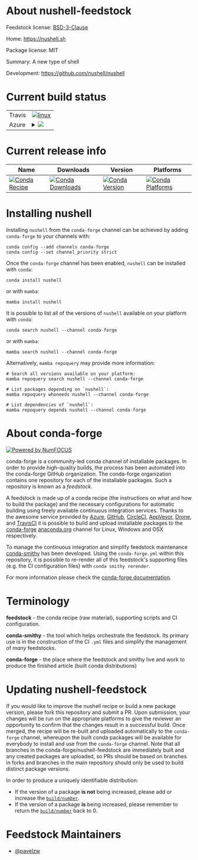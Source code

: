 About nushell-feedstock
=======================

Feedstock license: [BSD-3-Clause](https://github.com/conda-forge/nushell-feedstock/blob/main/LICENSE.txt)

Home: https://nushell.sh

Package license: MIT

Summary: A new type of shell

Development: https://github.com/nushell/nushell

Current build status
====================


<table><tr>
    <td>Travis</td>
    <td>
      <a href="https://app.travis-ci.com/conda-forge/nushell-feedstock">
        <img alt="linux" src="https://img.shields.io/travis/com/conda-forge/nushell-feedstock/main.svg?label=Linux">
      </a>
    </td>
  </tr>
    
  <tr>
    <td>Azure</td>
    <td>
      <details>
        <summary>
          <a href="https://dev.azure.com/conda-forge/feedstock-builds/_build/latest?definitionId=22007&branchName=main">
            <img src="https://dev.azure.com/conda-forge/feedstock-builds/_apis/build/status/nushell-feedstock?branchName=main">
          </a>
        </summary>
        <table>
          <thead><tr><th>Variant</th><th>Status</th></tr></thead>
          <tbody><tr>
              <td>linux_64</td>
              <td>
                <a href="https://dev.azure.com/conda-forge/feedstock-builds/_build/latest?definitionId=22007&branchName=main">
                  <img src="https://dev.azure.com/conda-forge/feedstock-builds/_apis/build/status/nushell-feedstock?branchName=main&jobName=linux&configuration=linux%20linux_64_" alt="variant">
                </a>
              </td>
            </tr><tr>
              <td>linux_aarch64</td>
              <td>
                <a href="https://dev.azure.com/conda-forge/feedstock-builds/_build/latest?definitionId=22007&branchName=main">
                  <img src="https://dev.azure.com/conda-forge/feedstock-builds/_apis/build/status/nushell-feedstock?branchName=main&jobName=linux&configuration=linux%20linux_aarch64_" alt="variant">
                </a>
              </td>
            </tr><tr>
              <td>linux_ppc64le</td>
              <td>
                <a href="https://dev.azure.com/conda-forge/feedstock-builds/_build/latest?definitionId=22007&branchName=main">
                  <img src="https://dev.azure.com/conda-forge/feedstock-builds/_apis/build/status/nushell-feedstock?branchName=main&jobName=linux&configuration=linux%20linux_ppc64le_" alt="variant">
                </a>
              </td>
            </tr><tr>
              <td>osx_64</td>
              <td>
                <a href="https://dev.azure.com/conda-forge/feedstock-builds/_build/latest?definitionId=22007&branchName=main">
                  <img src="https://dev.azure.com/conda-forge/feedstock-builds/_apis/build/status/nushell-feedstock?branchName=main&jobName=osx&configuration=osx%20osx_64_" alt="variant">
                </a>
              </td>
            </tr><tr>
              <td>win_64</td>
              <td>
                <a href="https://dev.azure.com/conda-forge/feedstock-builds/_build/latest?definitionId=22007&branchName=main">
                  <img src="https://dev.azure.com/conda-forge/feedstock-builds/_apis/build/status/nushell-feedstock?branchName=main&jobName=win&configuration=win%20win_64_" alt="variant">
                </a>
              </td>
            </tr>
          </tbody>
        </table>
      </details>
    </td>
  </tr>
</table>

Current release info
====================

| Name | Downloads | Version | Platforms |
| --- | --- | --- | --- |
| [![Conda Recipe](https://img.shields.io/badge/recipe-nushell-green.svg)](https://anaconda.org/conda-forge/nushell) | [![Conda Downloads](https://img.shields.io/conda/dn/conda-forge/nushell.svg)](https://anaconda.org/conda-forge/nushell) | [![Conda Version](https://img.shields.io/conda/vn/conda-forge/nushell.svg)](https://anaconda.org/conda-forge/nushell) | [![Conda Platforms](https://img.shields.io/conda/pn/conda-forge/nushell.svg)](https://anaconda.org/conda-forge/nushell) |

Installing nushell
==================

Installing `nushell` from the `conda-forge` channel can be achieved by adding `conda-forge` to your channels with:

```
conda config --add channels conda-forge
conda config --set channel_priority strict
```

Once the `conda-forge` channel has been enabled, `nushell` can be installed with `conda`:

```
conda install nushell
```

or with `mamba`:

```
mamba install nushell
```

It is possible to list all of the versions of `nushell` available on your platform with `conda`:

```
conda search nushell --channel conda-forge
```

or with `mamba`:

```
mamba search nushell --channel conda-forge
```

Alternatively, `mamba repoquery` may provide more information:

```
# Search all versions available on your platform:
mamba repoquery search nushell --channel conda-forge

# List packages depending on `nushell`:
mamba repoquery whoneeds nushell --channel conda-forge

# List dependencies of `nushell`:
mamba repoquery depends nushell --channel conda-forge
```


About conda-forge
=================

[![Powered by
NumFOCUS](https://img.shields.io/badge/powered%20by-NumFOCUS-orange.svg?style=flat&colorA=E1523D&colorB=007D8A)](https://numfocus.org)

conda-forge is a community-led conda channel of installable packages.
In order to provide high-quality builds, the process has been automated into the
conda-forge GitHub organization. The conda-forge organization contains one repository
for each of the installable packages. Such a repository is known as a *feedstock*.

A feedstock is made up of a conda recipe (the instructions on what and how to build
the package) and the necessary configurations for automatic building using freely
available continuous integration services. Thanks to the awesome service provided by
[Azure](https://azure.microsoft.com/en-us/services/devops/), [GitHub](https://github.com/),
[CircleCI](https://circleci.com/), [AppVeyor](https://www.appveyor.com/),
[Drone](https://cloud.drone.io/welcome), and [TravisCI](https://travis-ci.com/)
it is possible to build and upload installable packages to the
[conda-forge](https://anaconda.org/conda-forge) [anaconda.org](https://anaconda.org/)
channel for Linux, Windows and OSX respectively.

To manage the continuous integration and simplify feedstock maintenance
[conda-smithy](https://github.com/conda-forge/conda-smithy) has been developed.
Using the ``conda-forge.yml`` within this repository, it is possible to re-render all of
this feedstock's supporting files (e.g. the CI configuration files) with ``conda smithy rerender``.

For more information please check the [conda-forge documentation](https://conda-forge.org/docs/).

Terminology
===========

**feedstock** - the conda recipe (raw material), supporting scripts and CI configuration.

**conda-smithy** - the tool which helps orchestrate the feedstock.
                   Its primary use is in the construction of the CI ``.yml`` files
                   and simplify the management of *many* feedstocks.

**conda-forge** - the place where the feedstock and smithy live and work to
                  produce the finished article (built conda distributions)


Updating nushell-feedstock
==========================

If you would like to improve the nushell recipe or build a new
package version, please fork this repository and submit a PR. Upon submission,
your changes will be run on the appropriate platforms to give the reviewer an
opportunity to confirm that the changes result in a successful build. Once
merged, the recipe will be re-built and uploaded automatically to the
`conda-forge` channel, whereupon the built conda packages will be available for
everybody to install and use from the `conda-forge` channel.
Note that all branches in the conda-forge/nushell-feedstock are
immediately built and any created packages are uploaded, so PRs should be based
on branches in forks and branches in the main repository should only be used to
build distinct package versions.

In order to produce a uniquely identifiable distribution:
 * If the version of a package **is not** being increased, please add or increase
   the [``build/number``](https://docs.conda.io/projects/conda-build/en/latest/resources/define-metadata.html#build-number-and-string).
 * If the version of a package **is** being increased, please remember to return
   the [``build/number``](https://docs.conda.io/projects/conda-build/en/latest/resources/define-metadata.html#build-number-and-string)
   back to 0.

Feedstock Maintainers
=====================

* [@pavelzw](https://github.com/pavelzw/)

